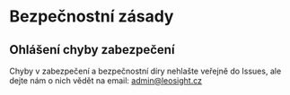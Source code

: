 # Bezpečnostní zásady

## Ohlášení chyby zabezpečení

Chyby v zabezpečení a bezpečnostní díry nehlašte veřejně do Issues, ale dejte nám o nich vědět na email: admin@leosight.cz
